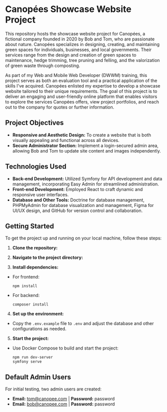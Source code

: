 # Canopées Showcase Website Project

This repository hosts the showcase website project for Canopées, a fictional company founded in 2020 by Bob and Tom, who are passionate about nature. Canopées specializes in designing, creating, and maintaining green spaces for individuals, businesses, and local governments. Their services range from the design and creation of green spaces to maintenance, hedge trimming, tree pruning and felling, and the valorization of green waste through composting.

As part of my Web and Mobile Web Developer (DWWM) training, this project serves as both an evaluation tool and a practical application of the skills I've acquired. Canopées enlisted my expertise to develop a showcase website tailored to their unique requirements. The goal of this project is to deliver an engaging and user-friendly online platform that enables visitors to explore the services Canopées offers, view project portfolios, and reach out to the company for quotes or further information.

## Project Objectives

- **Responsive and Aesthetic Design:** To create a website that is both visually appealing and functional across all devices.
- **Secure Administrator Section:** Implement a login-secured admin area, allowing Bob and Tom to update site content and images independently.

## Technologies Used

- **Back-end Development:** Utilized Symfony for API development and data management, incorporating Easy Admin for streamlined administration.
- **Front-end Development:** Employed React to craft dynamic and responsive user interfaces.
- **Database and Other Tools:** Doctrine for database management, PHPMyAdmin for database visualization and management, Figma for UI/UX design, and GitHub for version control and collaboration.

## Getting Started

To get the project up and running on your local machine, follow these steps:

1. **Clone the repository:**

2. **Navigate to the project directory:**

3. **Install dependencies:**
- For frontend:
  ```
  npm install
  ```
- For backend:
  ```
  composer install
  ```
4. **Set up the environment:**
- Copy the `.env.example` file to `.env` and adjust the database and other configurations as needed.
5. **Start the project:**
- Use Docker Compose to build and start the project:
  ```
  npm run dev-server
  symfony serve
  ```

## Default Admin Users

For initial testing, two admin users are created:

- **Email:** tom@canopee.com | **Password:** password
- **Email:** bob@canopee.com | **Password:** password
